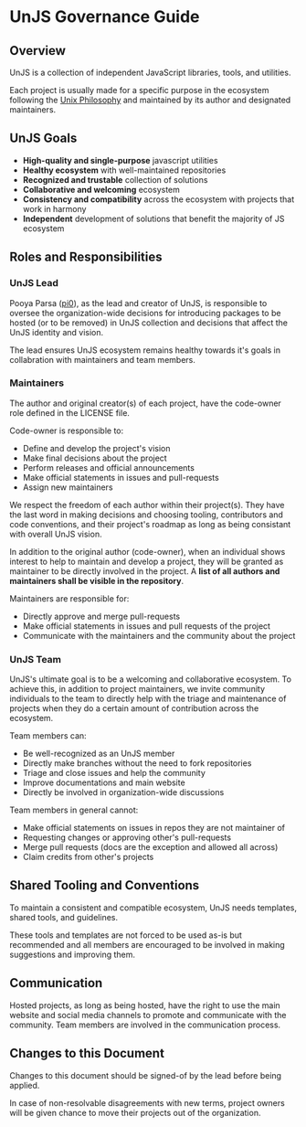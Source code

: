 # UnJS Governance Guide

## Overview

UnJS is a collection of independent JavaScript libraries, tools, and utilities.

Each project is usually made for a specific purpose in the ecosystem following the [Unix Philosophy](http://www.catb.org/~esr/writings/taoup/html/ch01s06.html) and maintained by its author and designated maintainers.

## UnJS Goals

 - **High-quality and single-purpose** javascript utilities
 - **Healthy ecosystem** with well-maintained repositories
 - **Recognized and trustable** collection of solutions
 - **Collaborative and welcoming** ecosystem
 - **Consistency and compatibility** across the ecosystem with projects that work in harmony
 - **Independent** development of solutions that benefit the majority of JS ecosystem

## Roles and Responsibilities

### UnJS Lead

Pooya Parsa ([pi0](http://github.com/pi0)), as the lead and creator of UnJS, is responsible to oversee the organization-wide decisions for introducing packages to be hosted (or to be removed) in UnJS collection and decisions that affect the UnJS identity and vision.

The lead ensures UnJS ecosystem remains healthy towards it's goals in collabration with maintainers and team members.

### Maintainers

The author and original creator(s) of each project, have the code-owner role defined in the LICENSE file.

Code-owner is responsible to:

- Define and develop the project's vision
- Make final decisions about the project
- Perform releases and official announcements
- Make official statements in issues and pull-requests
- Assign new maintainers

We respect the freedom of each author within their project(s). They have the last word in making decisions and choosing tooling, contributors and code conventions, and their project's roadmap as long as being consistant with overall UnJS vision.

In addition to the original author (code-owner), when an individual shows interest to help to maintain and develop a project, they will be granted as maintainer to be directly involved in the project. A **list of all authors and maintainers shall be visible in the repository**.

Maintainers are responsible for:

- Directly approve and merge pull-requests
- Make official statements in issues and pull requests of the project
- Communicate with the maintainers and the community about the project

### UnJS Team

UnJS's ultimate goal is to be a welcoming and collaborative ecosystem. To achieve this, in addition to project maintainers, we invite community individuals to the team to directly help with the triage and maintenance of projects when they do a certain amount of contribution across the ecosystem.

Team members can:

- Be well-recognized as an UnJS member
- Directly make branches without the need to fork repositories
- Triage and close issues and help the community
- Improve documentations and main website
- Directly be involved in organization-wide discussions

Team members in general cannot:

- Make official statements on issues in repos they are not maintainer of
- Requesting changes or approving other's pull-requests
- Merge pull requests (docs are the exception and allowed all across)
- Claim credits from other's projects

## Shared Tooling and Conventions

To maintain a consistent and compatible ecosystem, UnJS needs templates, shared tools, and guidelines.

These tools and templates are not forced to be used as-is but recommended and all members are encouraged to be involved in making suggestions and improving them.

## Communication

Hosted projects, as long as being hosted, have the right to use the main website and social media channels to promote and communicate with the community. Team members are involved in the communication process.

## Changes to this Document

Changes to this document should be signed-of by the lead before being applied.

In case of non-resolvable disagreements with new terms, project owners will be given chance to move their projects out of the organization.
